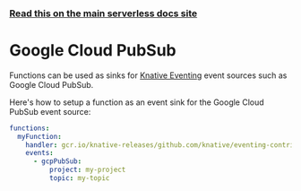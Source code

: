 <!--
title: Serverless Framework - Knative Events - Google Cloud PubSub
menuText: Google Cloud PubSub
menuOrder: 3
description: Setting up a Google Cloud PubSub event source with Knative via the Serverless Framework
layout: Doc
-->

<!-- DOCS-SITE-LINK:START automatically generated  -->

### [Read this on the main serverless docs site](https://www.serverless.com/framework/docs/providers/knative/events/gcp-pub-sub/)

<!-- DOCS-SITE-LINK:END -->

# Google Cloud PubSub

Functions can be used as sinks for [Knative Eventing](https://knative.dev/docs/eventing) event sources such as Google Cloud PubSub.

Here's how to setup a function as an event sink for the Google Cloud PubSub event source:

```yaml
functions:
  myFunction:
    handler: gcr.io/knative-releases/github.com/knative/eventing-contrib/cmd/event_display:latest
    events:
      - gcpPubSub:
          project: my-project
          topic: my-topic
```
